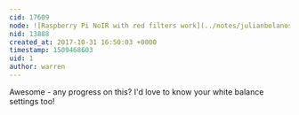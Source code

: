 ```yaml
---
cid: 17609
node: ![Raspberry Pi NoIR with red filters work](../notes/julianbolanos/01-30-2017/raspberry-pi-noir-with-red-filters-work)
nid: 13888
created_at: 2017-10-31 16:50:03 +0000
timestamp: 1509468603
uid: 1
author: warren
---
```


Awesome - any progress on this? I'd love to know your white balance settings too!